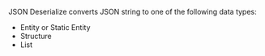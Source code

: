 JSON Deserialize converts JSON string to one of the following data types:

* Entity or Static Entity
* Structure
* List
